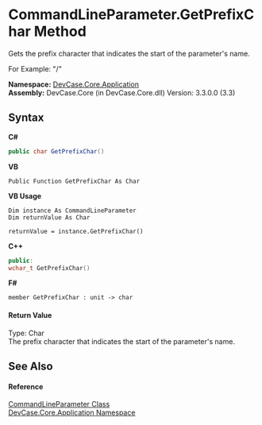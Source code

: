 # CommandLineParameter.GetPrefixChar Method 
 

Gets the prefix character that indicates the start of the parameter's name. 

 For Example: "/"

**Namespace:**&nbsp;<a href="N_DevCase_Core_Application">DevCase.Core.Application</a><br />**Assembly:**&nbsp;DevCase.Core (in DevCase.Core.dll) Version: 3.3.0.0 (3.3)

## Syntax

**C#**<br />
``` C#
public char GetPrefixChar()
```

**VB**<br />
``` VB
Public Function GetPrefixChar As Char
```

**VB Usage**<br />
``` VB Usage
Dim instance As CommandLineParameter
Dim returnValue As Char

returnValue = instance.GetPrefixChar()
```

**C++**<br />
``` C++
public:
wchar_t GetPrefixChar()
```

**F#**<br />
``` F#
member GetPrefixChar : unit -> char 

```


#### Return Value
Type: Char<br />The prefix character that indicates the start of the parameter's name.

## See Also


#### Reference
<a href="T_DevCase_Core_Application_CommandLineParameter">CommandLineParameter Class</a><br /><a href="N_DevCase_Core_Application">DevCase.Core.Application Namespace</a><br />